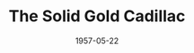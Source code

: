 ---
title: The Solid Gold Cadillac
date: 1957-05-22
closing_date: 1957-06-01
layout: productions
playbill:
Theatre: Theatre Jacksonville
Venue: Little Theatre
cast:
- Narrator: Jack Harrell
- T. John Blessington: Harry Richard
- Alfred Metcalfe: Mike Solimeno
- Warren Gillie: Emanuel Ehrlich
- Clifford Snell: Hugh Henline
- Mrs. Laura Partridge: Charlotte Ecker
- Amelia Shotgraven: Patty Baird
- Mark Jenkins: Lance Hunt
- Miss L'Arriere: Ardelia Rushing
- Edward L. McKeever: Jack Somack
- Miss Logan: Genoe Tranoy
- AP reporter: Bob Gefter
- UP reporter: Frank Fernandez
- INS reporter: Raymond Azar
- A Little Old Lady: Marie Tankersley
- Newscaster:
  - Bill Grove
  - Bill Blackburn
  - Virginia Atter
crew:
- Director: Richard G. Fallon
- Setting and Technical Direction: George A. Ramsey, Jr.
- Assistant Director: Barbara Ehrmann
- Stage Manager: Frank Ridge
- Light Controls:
  - Garry Safford
  - Bob Kornegay
- Sound and Music: Norman Howard
- Projectionist: Lance Hunt
- Wardrobe Chairman: Connie Henline
- Wardrobe Assistant:
  - Marie Tankersley
  - Gladys Downey
  - Libbi Whiteman
  - Elaine Barnert
  - Ardelia Rushing
- Properties Chairman: Norman Rickard
- Properties Assistant:
  - Bill Gibbs
  - Mervyn Richards
  - Beverly Fink
  - Louise Lee
  - Anona Collins
- Make-up Chairman: Mattie Godwin
- Make-up Assistant:
  - Jane Porter
  - Polly Clendening
  - Millie Barnert
  - Pat Robson
  - Chick Evans
  - Peggy Gift
  - Jan Arinson
- Construction Chairmen: Larry Zell
- Construction Crew:
  - Dixie Cohen
  - Roselle Cohen
  - Norman Howard
  - Mike Solimeno
  - Pete King
  - Lance Hunt
  - Frank Ridge
  - Garry Safford
  - Bob Kornegay
  - Klip Smith
  - Rose Forney
  - Florence Somack
  - Brenda Hasty
  - Ellis Barnert
  - Bill Gibbs
  - Jo Moore
  - Marie Tankersley
  - Eleanor Yeager
  - Jimmy Boyer
  - Ann Martinez
  - Bud Rogers
---